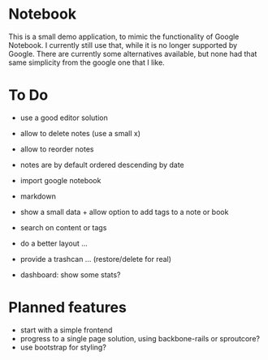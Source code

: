 # Notebook

This is a small demo application, to mimic the functionality of Google Notebook.
I currently still use that, while it is no longer supported by Google.
There are currently some alternatives available, but none had that same simplicity from the google one that I like.

# To Do

* use a good editor solution
* allow to delete notes (use a small x)
* allow to reorder notes
* notes are by default ordered descending by date
* import google notebook
* markdown
* show a small data + allow option to add tags to a note or book
* search on content or tags
* do a better layout ...
* provide a trashcan ... (restore/delete for real)

* dashboard: show some stats?


# Planned features

* start with a simple frontend
* progress to a single page solution, using backbone-rails or sproutcore?
* use bootstrap for styling?

